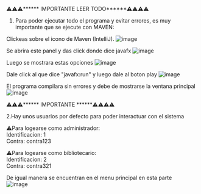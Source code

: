 ⚠️⚠️⚠️****** IMPORTANTE LEER TODO******⚠️⚠️⚠️⚠️

1. Para poder ejecutar todo el programa y evitar errores, es muy importante que se ejecute con MAVEN: <br>

Clickeas sobre el icono de Maven (IntelliJ).
![image](https://github.com/user-attachments/assets/e528eb69-804a-4661-916f-d4aa1f52b714)

Se abrira este panel y das click donde dice javafx
![image](https://github.com/user-attachments/assets/d3fa2435-c1c6-4462-a3fe-2638f235c179)

Luego se mostrara estas opciones
![image](https://github.com/user-attachments/assets/5813db63-e29f-4cab-952b-714c79251f47)

Dale click al que dice "javafx:run" y luego dale al boton play
![image](https://github.com/user-attachments/assets/2fab308b-6dd2-4c76-b491-3832f2588a8b)

El programa compilara sin errores y debe de mostrarse la ventana principal
![image](https://github.com/user-attachments/assets/aac3db8a-507d-4123-9825-e1385aac98bd)

⚠️⚠️⚠️****** IMPORTANTE ******⚠️⚠️⚠️⚠️

2.Hay unos usuarios por defecto para poder interactuar con el sistema <br>

⚠️Para logearse como administrador: <br>
Identificacion: 1 <br>
Contra: contra123 <br>

⚠️Para logearse como bibliotecario: <br>
Identificacion: 2 <br>
Contra: contra321 <br>

De igual manera se encuentran en el menu principal en esta parte <br>
![image](https://github.com/user-attachments/assets/6ab8ca62-39b9-45fb-9f84-e1534bcc86da)


